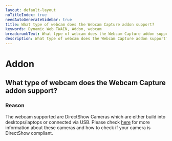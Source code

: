 ```yaml
---
layout: default-layout
noTitleIndex: true
needAutoGenerateSidebar: true
title: What type of webcam does the Webcam Capture addon support?
keywords: Dynamic Web TWAIN, Addon, webcam
breadcrumbText: What type of webcam does the Webcam Capture addon support?
description: What type of webcam does the Webcam Capture addon support?
---
```


# Addon

## What type of webcam does the Webcam Capture addon support?

### Reason

The webcam supported are DirectShow Cameras which are either build into desktops/laptops or connected via USB. Please check <a href="https://www.dynamsoft.com/web-twain/docs/getstarted/hardware.html?ver=latest#directshow-cameras" target="_blank">here</a> for more information about these cameras and how to check if your camera is DirectShow compliant.
